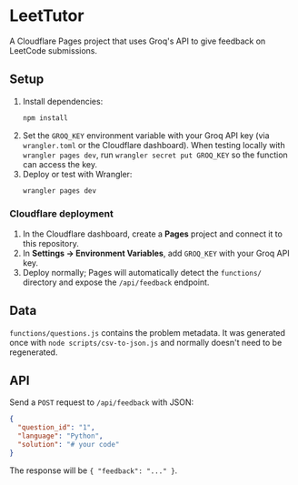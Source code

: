 # LeetTutor

A Cloudflare Pages project that uses Groq's API to give feedback on LeetCode submissions.

## Setup

1. Install dependencies:
   ```bash
   npm install
   ```
2. Set the `GROQ_KEY` environment variable with your Groq API key (via `wrangler.toml` or the Cloudflare dashboard). When testing locally with `wrangler pages dev`, run `wrangler secret put GROQ_KEY` so the function can access the key.
3. Deploy or test with Wrangler:
   ```bash
   wrangler pages dev
   ```

### Cloudflare deployment

1. In the Cloudflare dashboard, create a **Pages** project and connect it to this repository.
2. In **Settings → Environment Variables**, add `GROQ_KEY` with your Groq API key.
3. Deploy normally; Pages will automatically detect the `functions/` directory and expose
   the `/api/feedback` endpoint.

## Data

`functions/questions.js` contains the problem metadata. It was generated once with `node scripts/csv-to-json.js` and normally doesn't need to be regenerated.

## API

Send a `POST` request to `/api/feedback` with JSON:

```json
{
  "question_id": "1",
  "language": "Python",
  "solution": "# your code"
}
```

The response will be `{ "feedback": "..." }`.
